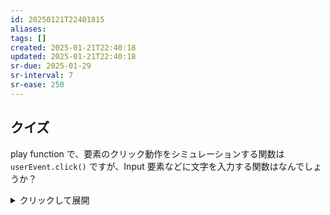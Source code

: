 ```yaml
---
id: 20250121T22401815
aliases: 
tags: []
created: 2025-01-21T22:40:18
updated: 2025-01-21T22:40:18
sr-due: 2025-01-29
sr-interval: 7
sr-ease: 250
---
```


## クイズ

play function で、要素のクリック動作をシミュレーションする関数は `userEvent.click()` ですが、Input 要素などに文字を入力する関数はなんでしょうか？

<details>
<summary>クリックして展開</summary>

答え：`userEvent.type()`

具体例：「メールアドレス」というラベルの要素に「john@example.com」と入力します

`await userEvent.type(canvas.getByLabelText('メールアドレス'), 'john@example.com');`

</details>